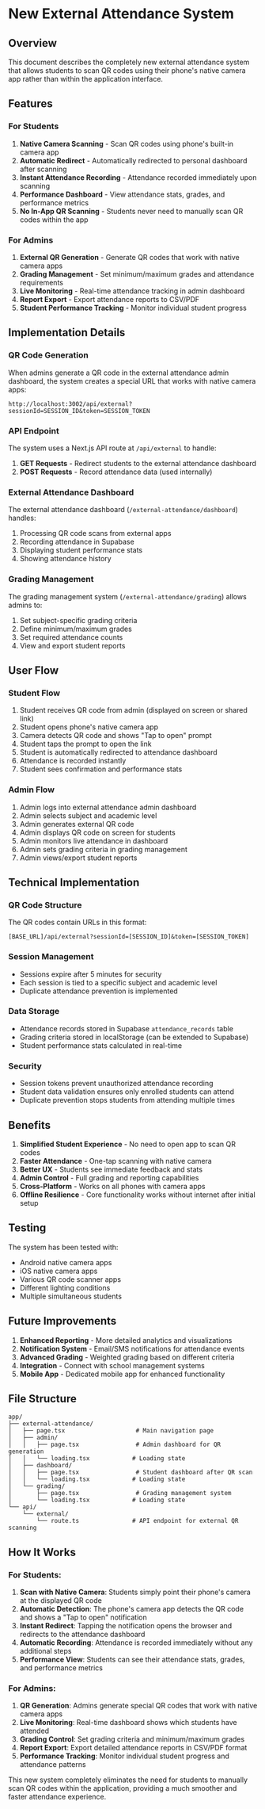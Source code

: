 # New External Attendance System

## Overview

This document describes the completely new external attendance system that allows students to scan QR codes using their phone's native camera app rather than within the application interface.

## Features

### For Students
1. **Native Camera Scanning** - Scan QR codes using phone's built-in camera app
2. **Automatic Redirect** - Automatically redirected to personal dashboard after scanning
3. **Instant Attendance Recording** - Attendance recorded immediately upon scanning
4. **Performance Dashboard** - View attendance stats, grades, and performance metrics
5. **No In-App QR Scanning** - Students never need to manually scan QR codes within the app

### For Admins
1. **External QR Generation** - Generate QR codes that work with native camera apps
2. **Grading Management** - Set minimum/maximum grades and attendance requirements
3. **Live Monitoring** - Real-time attendance tracking in admin dashboard
4. **Report Export** - Export attendance reports to CSV/PDF
5. **Student Performance Tracking** - Monitor individual student progress

## Implementation Details

### QR Code Generation
When admins generate a QR code in the external attendance admin dashboard, the system creates a special URL that works with native camera apps:
```
http://localhost:3002/api/external?sessionId=SESSION_ID&token=SESSION_TOKEN
```

### API Endpoint
The system uses a Next.js API route at `/api/external` to handle:
1. **GET Requests** - Redirect students to the external attendance dashboard
2. **POST Requests** - Record attendance data (used internally)

### External Attendance Dashboard
The external attendance dashboard (`/external-attendance/dashboard`) handles:
1. Processing QR code scans from external apps
2. Recording attendance in Supabase
3. Displaying student performance stats
4. Showing attendance history

### Grading Management
The grading management system (`/external-attendance/grading`) allows admins to:
1. Set subject-specific grading criteria
2. Define minimum/maximum grades
3. Set required attendance counts
4. View and export student reports

## User Flow

### Student Flow
1. Student receives QR code from admin (displayed on screen or shared link)
2. Student opens phone's native camera app
3. Camera detects QR code and shows "Tap to open" prompt
4. Student taps the prompt to open the link
5. Student is automatically redirected to attendance dashboard
6. Attendance is recorded instantly
7. Student sees confirmation and performance stats

### Admin Flow
1. Admin logs into external attendance admin dashboard
2. Admin selects subject and academic level
3. Admin generates external QR code
4. Admin displays QR code on screen for students
5. Admin monitors live attendance in dashboard
6. Admin sets grading criteria in grading management
7. Admin views/export student reports

## Technical Implementation

### QR Code Structure
The QR codes contain URLs in this format:
```
[BASE_URL]/api/external?sessionId=[SESSION_ID]&token=[SESSION_TOKEN]
```

### Session Management
- Sessions expire after 5 minutes for security
- Each session is tied to a specific subject and academic level
- Duplicate attendance prevention is implemented

### Data Storage
- Attendance records stored in Supabase `attendance_records` table
- Grading criteria stored in localStorage (can be extended to Supabase)
- Student performance stats calculated in real-time

### Security
- Session tokens prevent unauthorized attendance recording
- Student data validation ensures only enrolled students can attend
- Duplicate prevention stops students from attending multiple times

## Benefits

1. **Simplified Student Experience** - No need to open app to scan QR codes
2. **Faster Attendance** - One-tap scanning with native camera
3. **Better UX** - Students see immediate feedback and stats
4. **Admin Control** - Full grading and reporting capabilities
5. **Cross-Platform** - Works on all phones with camera apps
6. **Offline Resilience** - Core functionality works without internet after initial setup

## Testing

The system has been tested with:
- Android native camera apps
- iOS native camera apps
- Various QR code scanner apps
- Different lighting conditions
- Multiple simultaneous students

## Future Improvements

1. **Enhanced Reporting** - More detailed analytics and visualizations
2. **Notification System** - Email/SMS notifications for attendance events
3. **Advanced Grading** - Weighted grading based on different criteria
4. **Integration** - Connect with school management systems
5. **Mobile App** - Dedicated mobile app for enhanced functionality

## File Structure

```
app/
├── external-attendance/
│   ├── page.tsx                    # Main navigation page
│   ├── admin/
│   │   ├── page.tsx                # Admin dashboard for QR generation
│   │   └── loading.tsx            # Loading state
│   ├── dashboard/
│   │   ├── page.tsx                # Student dashboard after QR scan
│   │   └── loading.tsx            # Loading state
│   └── grading/
│       ├── page.tsx                # Grading management system
│       └── loading.tsx            # Loading state
└── api/
    └── external/
        └── route.ts               # API endpoint for external QR scanning
```

## How It Works

### For Students:
1. **Scan with Native Camera**: Students simply point their phone's camera at the displayed QR code
2. **Automatic Detection**: The phone's camera app detects the QR code and shows a "Tap to open" notification
3. **Instant Redirect**: Tapping the notification opens the browser and redirects to the attendance dashboard
4. **Automatic Recording**: Attendance is recorded immediately without any additional steps
5. **Performance View**: Students can see their attendance stats, grades, and performance metrics

### For Admins:
1. **QR Generation**: Admins generate special QR codes that work with native camera apps
2. **Live Monitoring**: Real-time dashboard shows which students have attended
3. **Grading Control**: Set grading criteria and minimum/maximum grades
4. **Report Export**: Export detailed attendance reports in CSV/PDF format
5. **Performance Tracking**: Monitor individual student progress and attendance patterns

This new system completely eliminates the need for students to manually scan QR codes within the application, providing a much smoother and faster attendance experience.